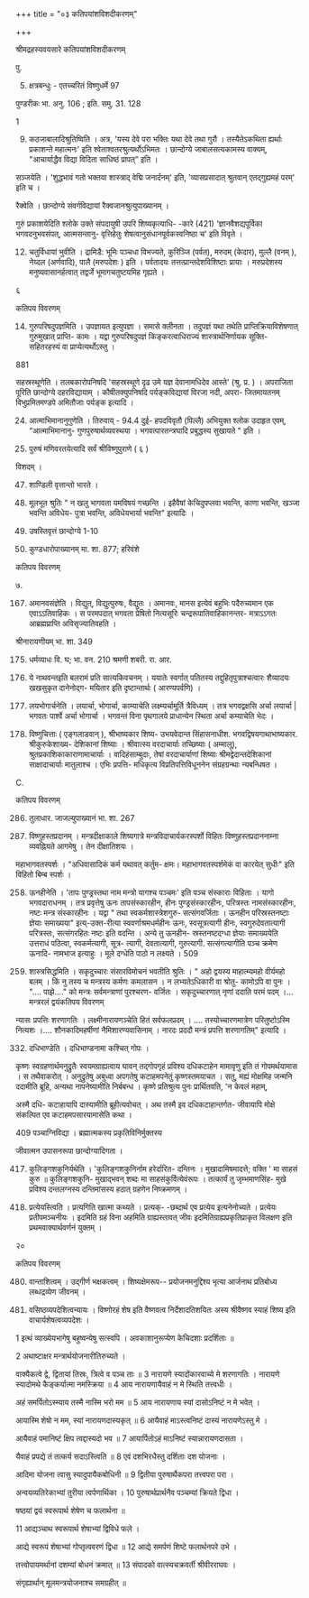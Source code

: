 +++
title = "०३ कतिपयांशविशदीकरणम्"

+++

श्रीमद्रहस्यवयसारे कतिपयांशविशदीकरणम् 

पु. 

5. क्षत्रबन्धुः - एतच्चरितं विष्णुधर्मे 97 

पुण्डरीकः भा. अनु. 106 ; इति. समु. 31. 128 

1 

9. कठजाबालादिश्रुतिष्विति । अत्र, 'यस्य देवे परा भक्तिः यथा देवे तथा गुरौ । तस्यैतेऽकथिता ह्यर्थाः प्रकाशन्ते महात्मनः' इति श्वेताश्वतरश्रुत्यर्थोऽभिमतः । छान्दोग्ये जाबालसत्यकामस्य वाक्यम्, "आचार्याद्धैव विद्या विदिता साधिष्ठं प्रापत्” इति । 

सञ्जयेति । 'शुद्धभावं गतो भक्तया शास्त्राद् वेद्मि जनार्दनम्' इति, 'व्यासप्रसादात् श्रुतवान् एतद्गुह्यमहं परम्' इति च । 

रैक्वेति । छान्दोग्ये संवर्गविद्यायां रैक्वजानश्रुत्युपाख्यानम् । 

गुरुं प्रकाशयेदिति श्लोके उक्ते संपदायुषी उपरि शिष्यकृत्याधि- -कारे (421) 'ज्ञानवैशद्यपूर्विका भगवदनुभवसंपत्, आत्मसन्तानु- वृत्तिहेतुः शेषत्वानुसंधानपूर्वकस्वनिष्ठा च' इति विवृते । 

12. चतुर्विधायां भुवीति । द्रामिडै: भूमिः पञ्चधा विभज्यते, कुरिञ्जि (पर्वत), मरुदम् (केदार), मुल्लै (वनम् ), नेय्दल (अर्णवादि), पालै (मरुपदेशः ) इति । पर्वतादयः तत्तत्प्रान्तदेशविशिष्टाः प्रायाः । मरुप्रदेशस्य मनुष्यवासानर्हत्वात् तद्वर्जे भूमागचतुष्टयमिह गृह्यते । 

६ 

कतिपय विवरणम् 

14. गुरुपरिषदुपज्ञमिति । उपज्ञायत इत्युपज्ञा । समासे क्लीनता । तदुपज्ञं यथा तथेति प्राप्तिक्रियाविशेषणात् गुरुमुखात् प्राप्ति- कामः । यद्वा गुरुपरिषदुपज्ञं किङ्करत्वाधिराज्यं शास्त्रार्थनिर्णायक सूक्ति- सहितरहस्यं वा प्राप्येत्यर्थोऽस्तु । 

881 

सहस्रस्थूणेति । तलबकारोपनिषदि 'सहस्रस्थूणे दृढ उमे यज्ञ देवानामधिदेव आस्ते' (श्रु. प्र. ) । अपराजिता पूरिति छान्दोग्ये दहरविद्यायाम् । कौषीतक्युपनिषदि पर्यङ्कविद्यायां विरजा नदी, अपरा- जितमायतनम् विभुप्रमितमण्डपे अमितौजाः पर्यङ्क इत्यादि । 

24. आत्माभिमानानुगुणेति । तिरुवाय् - 94.4 दुई- हपदविवृतौ (पिल्लै) अभियुक्त श्लोक उदाहृत एवम्, “आत्माभिमानानु- गुणपुरुषार्थव्यवस्थया । भगवत्पारतन्त्रघादि प्रबुद्धस्य सुखायते " इति । 

47. पुरुषं मणिवरतयेत्यादि सर्वं श्रीविष्णुपुराणे ( ६ ) 

विशदम् । 

47. शाण्डिली वृत्तान्तो भारते । 

142. मूलभूत श्रुतिः " न खलु भागवता यमविषयं गच्छन्ति । इहैवैषां केचिदुपप्लवा भवन्ति, काणा भवन्ति, खञ्जा भवन्ति अविधेय- पुत्रा भवन्ति, अविधेयभार्या भवन्ति" इत्यादिः । 

146. उषस्तिवृत्तं छान्दोग्ये 1-10 

158. कुण्डधारोपाख्यानम् मा. शा. 877; हरिवंशे 

कतिपय विवरणम् 

७. 

167. अमानवसंज्ञेति । विद्युत्, विद्युत्पुरुषः, वैद्युतः । अमानवः, मानस इत्येवं बहुभिः पदैरुच्यमान एक एवाऽऽतिवाहिकः । स परमपदात् भगवता प्रेषितो नित्यसूरिः चन्द्ररूपातिवाहिकानन्तर- मत्राऽऽगतः आब्रह्मप्राप्ति अविसृज्यातिवहति । 

श्रीनारायणीयम् भा. शा. 349 

175. धर्मव्याधः वि. घ; भा. वन. 210 श्रमणी शबरी. रा. आर. 

193. ये नाथवन्तइति बलरामं प्रति सात्यकिवचनम् । ययातेः स्वर्गात् पतितस्य तद्दुहितृपुत्राश्चत्वारः शैव्यादयः खखसुकृत दानेनोद्ग- मयितार इति दृष्टान्तार्थः ( आरण्यपर्वणि) । 

199. लयभोगार्चनेति । लयार्चा, भोगार्चा, काम्याचेति लक्ष्म्यर्चामूर्ति त्रैविध्यम् । तत्र भगवद्वक्षसि अर्चा लयार्चा | भगवतः पार्श्वे अर्चा भोगार्चा । भगवन्तं विना पृथगालये प्राधान्येन स्थिता अर्चा कम्याचेति भेदः । 

207. विष्णुचित्ताः ( एङ्गलाडवान् ), श्रीभाष्यकार शिष्य- उभयवेदान्त सिंहासनाधीश. भगवद्विषयगाथाभाष्यकार. श्रीकुरुकेशाख्य- देशिकानां शिष्याः । श्रीवात्स्य वरदाचार्याः तच्छिष्याः ( अम्मालू), श्रुतप्रकाशिकाकाराणामाचार्याः । वादिहंसाम्बुदाः, तेषां वरदाचार्याणां शिष्याः श्रीमद्वेदान्तदेशिकानां साक्षादाचार्याः मातुलाश्च । एभिः प्रपत्ति- मधिकृत्य विप्रतिपत्तिविधूननेन संग्रहग्रन्थाः न्यबन्धिषत । 

C. 

कतिपय विवरणम् 

286. तुलाधार. जाजल्युपाख्यानं भा. शा. 267 

242. विष्णुहस्तप्रदानम् । मन्त्रदीक्षाकाले शिष्यगात्रे मन्त्रविदाचार्यकरस्पर्शो विहितः विष्णुहस्तप्रदाननाम्ना व्यवह्नियते आगमेषु । तेन दीक्षातिशयः । 

महाभागवतस्पर्शः । "अधिवासादिकं कर्म यथावत् कर्तुम- क्षमः। महाभागवतस्पर्शमेकं वा कारयेत् सुधीः" इति विहितो बिम्ब स्पर्शः । 

258. ऊनहीनेति । 'तापः पुण्ड्रस्तथा नाम मन्त्रो यागश्च पञ्चमः' इति पञ्च संस्काराः विहिताः । यागो भगवदाराधनम् । तत्र प्रवृत्तेषु ऊनः तापसंस्कारहीन, हीनः पुण्ड्रसंस्कारहीनः, परित्रस्तः नामसंस्कारहीनः, नष्टः मन्त्र संस्कारहीनः । यद्वा " तथा स्वकर्मशास्त्रेशगुरु- सत्संगवर्जिताः । ऊनहीन परिस्रस्तनष्टाः ज्ञेयाः समाख्यया" इत्य्-उक्त-रीत्या स्ववर्णाश्रमधर्महीनः ऊनः, स्वसूत्रत्यागी हीनः, स्वगुरुदेवतात्यागी परित्रस्तः, सत्संगरहितः नष्टः इति वदन्ति । अन्ये तु ऊनहीन- स्रस्तनष्टदग्धा ज्ञेयाः समाख्ययेति उत्तराधं पठित्वा, स्वकर्मत्यागी, सूत्र- त्यागी, देवतात्यागी, गुरुत्यागी. सत्संगत्यागीति पञ्च क्रमेण ऊनादि- नामभाज इत्याहुः । मूले दग्धेति पाठो न लक्ष्यते । 509 

319. शास्त्रसिद्धमिति । सकृदुच्चारः संसारविमोचनं भवतीति श्रुतिः । " अहो द्वयस्य माहात्म्यमहो वीर्यमहो बलम् । किं नु तस्य च मन्त्रस्य कर्मणः कमलासन । न लभ्यतेऽधिकारी वा श्रोतु- कामोऽपि वा पुनः । ".... पाझे...." को मन्त्रः सर्वमन्त्राणां पुरश्चरण- वर्जितः । सकृदुच्चारणात् नृणां ददाति परमं पदम् ।... मन्त्ररलं द्वयंकतिपय विवरणम् 

न्यासः प्रपत्तिः शरणागतिः । लक्ष्मीनारायणञ्चेति हितं सर्वफलप्रदम् । .... तस्योच्चारणमात्रेण परितुष्टोऽस्मि नित्यशः ।.... शौनकादिमहर्षीणां नैमिशारण्यवासिनाम् । नारदः प्रददौ मन्त्रं प्रपत्ति शरणागतिम्" इत्यादि । 

332. दधिभाण्डेति । दधिभाण्डनामा कश्चित् गोपः । 

कृष्णः स्वग्रहणार्थमनुद्रुतैः स्वयमग्राह्यत्वाय घावन् तद्गोपगृहं प्रविश्य दधिकटाहेन मामावृणु इति तं गोपमर्थयामास । स तथैवाकरोत् । अनुद्रुतेषु अबुध्वा अपगतेषु कटाहमपनेतुं कृष्णस्तमयाचत । सतु, मह्यं मोक्षमिह जन्मनि ददामीति ब्रूहि, अन्यथा नापनेष्यामीति निर्बबन्ध । कृष्णे प्रतिश्रुत्य पुनः प्रार्थितवति, 'न केवलं महाम्, 

अस्मै दधि- कटाहायापि दास्यामीति ब्रूहीत्यवोचत् । अथ तस्मै इव दधिकटाहान्तर्गत- जीवायापि मोक्षे संकल्पित एव कटाहमपसारयामासेति कथा । 

409 पञ्चाग्निविद्या । ब्रह्मात्मकस्य प्रकृतिविनिर्मुक्तस्य 

जीवात्मन उपासनरूपा छान्दोग्यादिगता । 

417. कुलिङ्गशकुनिर्यथेति । 'कुलिङ्गशकुनिर्नाम हरेर्दारित- दन्तिनः । मुखादामिषमादत्ते; वक्ति ' मा साहसं कुरु ॥ कुलिङ्गशकुनि- मुखाद्भवन् शब्दः मा साहसंकुर्वित्येवंरूपः । तत्कार्यं तु जृम्भमाणसिंह- मुखे प्रविश्य दन्तलग्नस्य दन्तिमांसस्य हठात् ग्रहणेन निष्क्रमणम् । 

426. प्रत्येयस्त्विति । प्रत्यगिति खात्मा कथ्यते । प्रत्यक्- -छब्दार्थ एव प्रत्येय इत्यनेनोच्यते । प्रत्येयः प्रतीपमञ्चनीयः । इदमिति ग्रहं विना अहमिति ग्राह्यस्तावत् जीवः इदमितिग्राह्यप्रकृतिप्राकृत विलक्षण इति प्रथमवाक्यार्थवर्णनं युक्तम् । 

२० 

कतिपय विवरणम् 

480. वान्ताशित्वम् । उद्गीर्ण भक्षकत्वम् । शिष्यक्षेमरूप-- प्रयोजनमनुद्दिश्य भृत्या आर्जनाथ प्रतिबोध्य लब्धद्रव्येण जीवनम् । 

430. वसिष्ठव्यपदेशित्वन्यायः । विष्णोरहं शेष इति वैष्णवत्व निर्देशादतिशयितः अस्य श्रीवैष्णव स्याहं शिष्य इति वाचार्यशेषत्वव्यपदेशः । 

1 इत्थं व्याख्येयभागेषु बहुष्वन्येषु सत्स्वपि । अवकाशानुरूप्येण केचिदशाः प्रदर्शिताः ॥ 

2 अथाष्टाक्षर मन्त्रार्थयोजनारीतिरुच्यते । 

वाक्यैकत्वे द्वे, द्वितायां तिस्रः, त्रित्वे व पञ्च ताः ॥ 3 नारायणे स्यादोंकारवाच्ये मे शरणागतिः । नारायणे स्यादोमथे कैङ्कर्यात्मा नमस्क्रिया ॥ 4 आय नारायणायैवाहं न मे स्थिति तत्त्वधीः । 

अहं समर्पितोऽस्म्याय तस्मै नास्मि भरो मम ॥ 5 आय नारायणाय स्यां दासोऽनिष्टं न मे भवेत् । 

आयास्मि शेषो न मम, स्यां नारायणदास्यकृत् ॥ 6 आयैवाहं माऽस्त्वनिष्टं दास्यं नारायणेऽस्तु मे । 

आयैवाहं पमानिष्टं क्षिप त्वद्दास्यदो भव ॥ 7 आयार्पितोऽहं माऽनिष्टं स्यान्नारायणदासता । 

यैवाहं प्रपद्ये तं तत्कर्य सदाऽस्त्विति ॥ 8 एवं दशभिरधैस्तु दर्शिताः दश योजनाः । 

आदिमा योजना त्वासु स्यादुपायैकबोधिनी ॥ 9 द्वितीया पुरुषार्थैकपरा तत्त्वपरा परा । 

अन्वयव्यतिरेकाभ्यां तुरीया त्वर्पणार्थिका । 10 पुरुषार्थप्रार्थनैव पञ्चम्यां क्रियते द्विधा । 

षष्ठयां द्वयं स्वरूपार्थ शेषेण च फलार्थना ॥ 

11 आद्यञ्चाथ स्वरूपार्थ शेषाभ्यां द्विविधे फले । 

आद्ये स्वरूपं शेषाभ्यां गोप्तृत्ववरणं द्विधा ॥ 12 आद्ये समर्पणं शिष्टे फलार्थनपरे उभे । 

तत्त्वोपायमर्थानां दशम्यां बोधनं क्रमात् ॥ 13 संपादको वात्स्यचक्रवर्ती श्रीवीरराघवः । 

संगृह्यार्थान् मूलमन्त्रयोजनाश्च समग्रहीत् ॥ 
